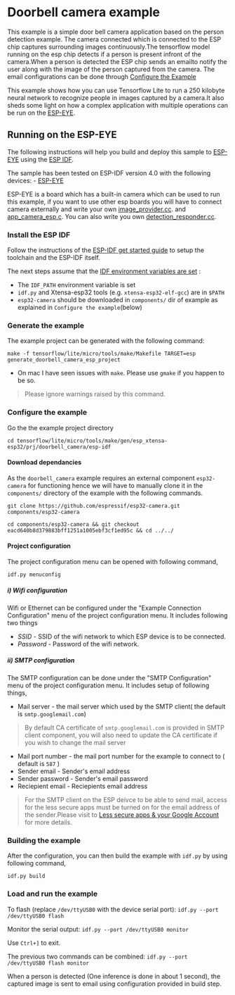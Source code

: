 # Doorbell camera example

This example is a simple door bell camera application based on the person detection example.
The camera connected which is connected to the ESP chip captures surrounding images continuously.The tensorflow model running on the esp chip detects if a person is present infront of the camera.When a person is detected the ESP chip sends an emailto notify the user along with the image of the person captured from the camera.
The email configurations can be done through [Configure the Example](./README#configure-the-example)

This example shows how you can use Tensorflow Lite to run a 250 kilobyte neural
network to recognize people in images captured by a camera.It also sheds some light on how a complex application with multiple operations can be run on the [ESP-EYE](https://github.com/espressif/esp-who/blob/master/docs/en/get-started/ESP-EYE_Getting_Started_Guide.md).

## Running on the ESP-EYE

The following instructions will help you build and deploy this sample to
[ESP-EYE](https://github.com/espressif/esp-who/blob/master/docs/en/get-started/ESP-EYE_Getting_Started_Guide.md)
using the [ESP IDF](https://github.com/espressif/esp-idf).

The sample has been tested on ESP-IDF version 4.0 with the following devices: -
[ESP-EYE](https://github.com/espressif/esp-who/blob/master/docs/en/get-started/ESP-EYE_Getting_Started_Guide.md)

ESP-EYE is a board which has a built-in camera which can be used to run this
example, if you want to use other esp boards you will have to connect camera
externally and write your own
[image_provider.cc](https://github.com/espressif/tensorflow/tree/master/tensorflow/lite/micro/examples/doorbell_camera/esp/image_provider.cc).
and
[app_camera_esp.c](https://github.com/espressif/tensorflow/tree/master/tensorflow/lite/micro/examples/doorbell_camera/esp/app_camera_esp.c).
You can also write you own
[detection_responder.cc](https://github.com/espressif/tensorflow/tree/master/tensorflow/lite/micro/examples/doorbell_camera/detection_responder.cc).

### Install the ESP IDF

Follow the instructions of the
[ESP-IDF get started guide](https://docs.espressif.com/projects/esp-idf/en/latest/get-started/index.html)
to setup the toolchain and the ESP-IDF itself.

The next steps assume that the
[IDF environment variables are set](https://docs.espressif.com/projects/esp-idf/en/latest/get-started/index.html#step-4-set-up-the-environment-variables) :

*   The `IDF_PATH` environment variable is set
*   `idf.py` and Xtensa-esp32 tools (e.g. `xtensa-esp32-elf-gcc`) are in `$PATH`
*   `esp32-camera` should be downloaded in `components/` dir of example as
    explained in `Configure the example`(below)

### Generate the example

The example project can be generated with the following command:

`make -f tensorflow/lite/micro/tools/make/Makefile TARGET=esp generate_doorbell_camera_esp_project`

  - On mac I have seen issues with `make`. Please use `gmake` if you happen to be so.
> Please ignore warnings raised by this command.

### Configure the example

Go the the example project directory

`cd tensorflow/lite/micro/tools/make/gen/esp_xtensa-esp32/prj/doorbell_camera/esp-idf`

#### Download dependancies

As the `doorbell_camera` example requires an external component `esp32-camera`
for functioning hence we will have to manually clone it in the `components/`
directory of the example with the following commands.

`git clone https://github.com/espressif/esp32-camera.git components/esp32-camera`

`cd components/esp32-camera && git checkout eacd640b8d379883bff1251a1005ebf3cf1ed95c && cd ../../`

#### Project configuration
The project configuration menu can be opened with following command,
```
idf.py menuconfig
```

##### i) Wifi configuration
Wifi or Ethernet can be configured under the "Example Connection Configuration" menu of the project configuration menu.
It includes following two things
* *SSID* - SSID of the wifi network to which ESP device is to be connected.
* *Password* - Password of the wifi network.

##### ii) SMTP configuration

The SMTP configuration can be done under the "SMTP Configuration" menu of the project configuration menu.
It includes setup of following things,
* Mail server - the mail server which used by the SMTP client( the default is `smtp.googlemail.com`)
> By default CA certificate of `smtp.googlemail.com` is provided in SMTP client component, you will also need to update the CA certificate if you wish to change the mail server
* Mail port number - the mail port number for the example to connect to ( default is `587` )
* Sender email - Sender's email address
* Sender password - Sender's email password
* Reciepient email - Reciepients email address
> For the SMTP client on the ESP deivce to be able to send mail, access for the less secure apps must be turned on for the email address of the sender.Please visit to [Less secure apps & your Google Account](https://support.google.com/accounts/answer/6010255) for more details.

### Building the example
After the configuration, you can then build the example with `idf.py` by using following command,
```
idf.py build
```

### Load and run the example

To flash (replace `/dev/ttyUSB0` with the device serial port): `idf.py --port
/dev/ttyUSB0 flash`

Monitor the serial output: `idf.py --port /dev/ttyUSB0 monitor`

Use `Ctrl+]` to exit.

The previous two commands can be combined:
`idf.py --port /dev/ttyUSB0 flash monitor`

When a person is detected (One inference is done in about 1 second), the
captured image is sent to email using configuration provided in build step.
